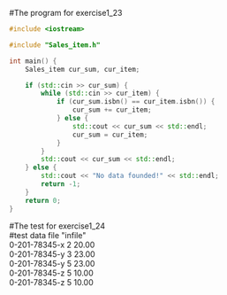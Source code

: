 #The program for exercise1_23
```cpp
#include <iostream>

#include "Sales_item.h"

int main() {
    Sales_item cur_sum, cur_item;

    if (std::cin >> cur_sum) {
        while (std::cin >> cur_item) {
            if (cur_sum.isbn() == cur_item.isbn()) {
                cur_sum += cur_item;
            } else {
                std::cout << cur_sum << std::endl;
                cur_sum = cur_item;
            }
        }
        std::cout << cur_sum << std::endl;
    } else {
        std::cout << "No data founded!" << std::endl;
        return -1;
    }
    return 0;
}

```

#The test for exercise1_24<br>
#test data file "infile"<br>
0-201-78345-x 2 20.00<br>
0-201-78345-y 3 23.00<br>
0-201-78345-y 5 23.00<br>
0-201-78345-z 5 10.00<br>
0-201-78345-z 5 10.00<br>
